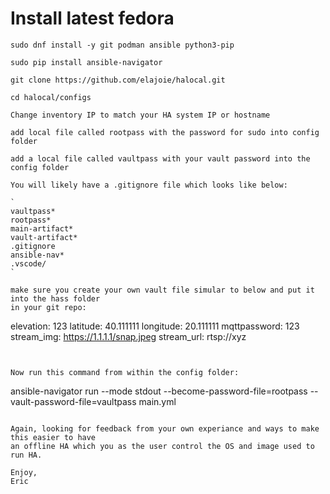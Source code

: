 # Install latest fedora

```
sudo dnf install -y git podman ansible python3-pip

sudo pip install ansible-navigator

git clone https://github.com/elajoie/halocal.git

cd halocal/configs

Change inventory IP to match your HA system IP or hostname

add local file called rootpass with the password for sudo into config folder

add a local file called vaultpass with your vault password into the config folder

You will likely have a .gitignore file which looks like below:

`
vaultpass*
rootpass*
main-artifact*
vault-artifact*
.gitignore
ansible-nav*
.vscode/
`

make sure you create your own vault file simular to below and put it into the hass folder
in your git repo:

```
elevation: 123
latitude: 40.111111
longitude: 20.111111
mqttpassword: 123
stream_img: https://1.1.1.1/snap.jpeg
stream_url: rtsp://xyz
```


Now run this command from within the config folder:
```
ansible-navigator run --mode stdout --become-password-file=rootpass --vault-password-file=vaultpass main.yml
```

Again, looking for feedback from your own experiance and ways to make this easier to have
an offline HA which you as the user control the OS and image used to run HA.

Enjoy,
Eric
